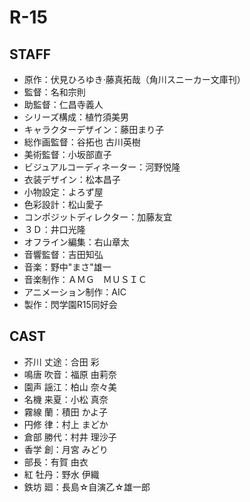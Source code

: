 # R-15

## STAFF

- 原作：伏見ひろゆき·藤真拓哉（角川スニーカー文庫刊）
- 監督：名和宗則
- 助監督：仁昌寺義人
- シリーズ構成：植竹須美男
- キャラクターデザイン：藤田まり子
- 総作画監督：谷拓也 古川英樹
- 美術監督：小坂部直子
- ビジュアルコーディネーター：河野悦隆
- 衣装デザイン：松本昌子
- 小物設定：よろず屋
- 色彩設計：松山愛子
- コンポジットディレクター：加藤友宜
- ３Ｄ：井口光隆
- オフライン編集：右山章太
- 音響監督：吉田知弘
- 音楽：野中"まさ"雄一
- 音楽制作：ＡＭＧ　ＭＵＳＩＣ
- アニメーション制作：AIC
- 製作：閃学園R15同好会

## CAST

- 芥川 丈途：合田 彩
- 鳴唐 吹音：福原 由莉奈
- 園声 謡江：柏山 奈々美
- 名機 来夏：小松 真奈
- 霧線 蘭：積田 かよ子
- 円修 律：村上 まどか
- 倉部 勝代：村井 理沙子
- 香学 創：月宮 みどり
- 部長：有賀 由衣
- 紅 牡丹：野水 伊織
- 鉄坊 廻：長島☆自演乙☆雄一郎
